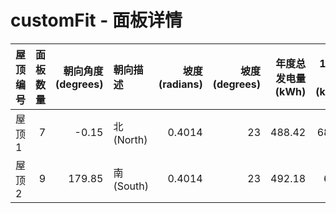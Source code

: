 # customFit - 面板详情

| 屋顶编号   |   面板数量 |   朝向角度 (degrees) | 朝向描述      |   坡度 (radians) |   坡度 (degrees) |   年度总发电量 (kWh) |   1月发电量 (kWh) |   2月发电量 (kWh) |   3月发电量 (kWh) |   4月发电量 (kWh) |   5月发电量 (kWh) |   6月发电量 (kWh) |   7月发电量 (kWh) |   8月发电量 (kWh) |   9月发电量 (kWh) |   10月发电量 (kWh) |   11月发电量 (kWh) |   12月发电量 (kWh) |
|:-------|-------:|-----------------:|:----------|---------------:|---------------:|---------------:|--------------:|--------------:|--------------:|--------------:|--------------:|--------------:|--------------:|--------------:|--------------:|---------------:|---------------:|---------------:|
| 屋顶 1   |      7 |            -0.15 | 北 (North) |         0.4014 |             23 |         488.42 |         68.15 |         51.58 |         42.4  |         28.38 |         19.33 |         14.75 |         17.88 |         25.88 |         38    |          52.96 |          60.11 |          68.98 |
| 屋顶 2   |      9 |           179.85 | 南 (South) |         0.4014 |             23 |         492.18 |         68.3  |         51.82 |         42.76 |         28.79 |         19.73 |         15.12 |         18.29 |         26.32 |         38.42 |          53.28 |          60.27 |          69.08 |